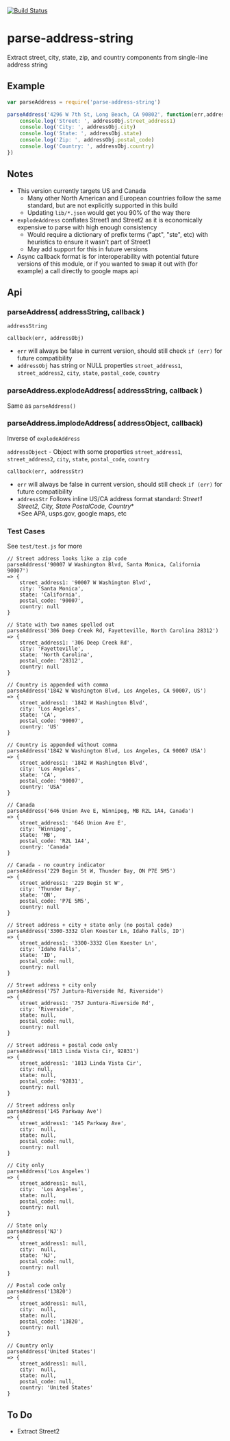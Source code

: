 [![Build Status](https://secure.travis-ci.org/fluffybunnies/parse-address-string.png)](http://travis-ci.org/fluffybunnies/parse-address-string)


# parse-address-string
Extract street, city, state, zip, and country components from single-line address string


## Example
```javascript
var parseAddress = require('parse-address-string')

parseAddress('4296 W 7th St, Long Beach, CA 90802', function(err,addressObj){
	console.log('Street: ', addressObj.street_address1)
	console.log('City: ', addressObj.city)
	console.log('State: ', addressObj.state)
	console.log('Zip: ', addressObj.postal_code)
	console.log('Country: ', addressObj.country)
})
```


## Notes
- This version currently targets US and Canada
	- Many other North American and European countries follow the same standard, but are not explicitly supported in this build
	- Updating `lib/*.json` would get you 90% of the way there
- `explodeAddress` conflates Street1 and Street2 as it is economically expensive to parse with high enough consistency
	- Would require a dictionary of prefix terms ("apt", "ste", etc) with heuristics to ensure it wasn't part of Street1
	- May add support for this in future versions
- Async callback format is for interoperability with potential future versions of this module, or if you wanted to swap it out with (for example) a call directly to google maps api


## Api

### parseAddress( addressString, callback )
`addressString`

`callback(err, addressObj)`
- `err` will always be false in current version, should still check `if (err)` for future compatibility
- `addressObj` has string or NULL properties `street_address1`, `street_address2`, `city`, `state`, `postal_code`, `country`

### parseAddress.explodeAddress( addressString, callback )
Same as `parseAddress()`

### parseAddress.implodeAddress( addressObject, callback)
Inverse of `explodeAddress`

`addressObject` - Object with some properties `street_address1`, `street_address2`, `city`, `state`, `postal_code`, `country`

`callback(err, addressStr)`
- `err` will always be false in current version, should still check `if (err)` for future compatibility
- `addressStr` Follows inline US/CA address format standard: *Street1 Street2, City, State PostalCode, Country*\*<br />
*See APA, usps.gov, google maps, etc


### Test Cases
See `test/test.js` for more

```
// Street address looks like a zip code
parseAddress('90007 W Washington Blvd, Santa Monica, California 90007')
=> {
	street_address1: '90007 W Washington Blvd',
	city: 'Santa Monica',
	state: 'California',
	postal_code: '90007',
	country: null
}

// State with two names spelled out
parseAddress('306 Deep Creek Rd, Fayetteville, North Carolina 28312')
=> {
	street_address1: '306 Deep Creek Rd',
	city: 'Fayetteville',
	state: 'North Carolina',
	postal_code: '28312',
	country: null
}

// Country is appended with comma
parseAddress('1842 W Washington Blvd, Los Angeles, CA 90007, US')
=> {
	street_address1: '1842 W Washington Blvd',
	city: 'Los Angeles',
	state: 'CA',
	postal_code: '90007',
	country: 'US'
}

// Country is appended without comma
parseAddress('1842 W Washington Blvd, Los Angeles, CA 90007 USA')
=> {
	street_address1: '1842 W Washington Blvd',
	city: 'Los Angeles',
	state: 'CA',
	postal_code: '90007',
	country: 'USA'
}

// Canada
parseAddress('646 Union Ave E, Winnipeg, MB R2L 1A4, Canada')
=> {
	street_address1: '646 Union Ave E',
	city: 'Winnipeg',
	state: 'MB',
	postal_code: 'R2L 1A4',
	country: 'Canada'
}

// Canada - no country indicator
parseAddress('229 Begin St W, Thunder Bay, ON P7E 5M5')
=> {
	street_address1: '229 Begin St W',
	city: 'Thunder Bay',
	state: 'ON',
	postal_code: 'P7E 5M5',
	country: null
}

// Street address + city + state only (no postal code)
parseAddress('3300-3332 Glen Koester Ln, Idaho Falls, ID')
=> {
	street_address1: '3300-3332 Glen Koester Ln',
	city: 'Idaho Falls',
	state: 'ID',
	postal_code: null,
	country: null
}

// Street address + city only
parseAddress('757 Juntura-Riverside Rd, Riverside')
=> {
	street_address1: '757 Juntura-Riverside Rd',
	city: 'Riverside',
	state: null,
	postal_code: null,
	country: null
}

// Street address + postal code only
parseAddress('1813 Linda Vista Cir, 92831')
=> {
	street_address1: '1813 Linda Vista Cir',
	city: null,
	state: null,
	postal_code: '92831',
	country: null
}

// Street address only
parseAddress('145 Parkway Ave')
=> {
	street_address1: '145 Parkway Ave',
	city:  null,
	state: null,
	postal_code: null,
	country: null
}

// City only
parseAddress('Los Angeles')
=> {
	street_address1: null,
	city:  'Los Angeles',
	state: null,
	postal_code: null,
	country: null
}

// State only
parseAddress('NJ')
=> {
	street_address1: null,
	city:  null,
	state: 'NJ',
	postal_code: null,
	country: null
}

// Postal code only
parseAddress('13820')
=> {
	street_address1: null,
	city:  null,
	state: null,
	postal_code: '13820',
	country: null
}

// Country only
parseAddress('United States')
=> {
	street_address1: null,
	city:  null,
	state: null,
	postal_code: null,
	country: 'United States'
}
```


## To Do
- Extract Street2

